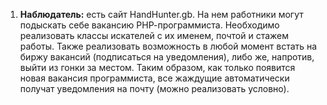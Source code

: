 1. **Наблюдатель:** есть сайт HandHunter.gb. На нем работники могут подыскать себе вакансию РНР-программиста. Необходимо реализовать классы искателей с их именем, почтой и стажем работы. Также реализовать возможность в любой момент встать на биржу вакансий (подписаться на уведомления), либо же, напротив, выйти из гонки за местом. Таким образом, как только появится новая вакансия программиста, все жаждущие автоматически получат уведомления на почту (можно реализовать условно).
